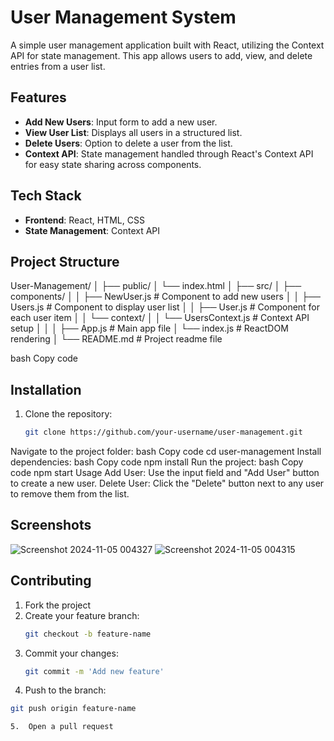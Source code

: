 

# User Management System

A simple user management application built with React, utilizing the Context API for state management. This app allows users to add, view, and delete entries from a user list.



## Features

- **Add New Users**: Input form to add a new user.
- **View User List**: Displays all users in a structured list.
- **Delete Users**: Option to delete a user from the list.
- **Context API**: State management handled through React's Context API for easy state sharing across components.

## Tech Stack

- **Frontend**: React, HTML, CSS
- **State Management**: Context API

## Project Structure

User-Management/ │ ├── public/ │ └── index.html │ ├── src/ │ ├── components/ │ │ ├── NewUser.js # Component to add new users │ │ ├── Users.js # Component to display user list │ │ ├── User.js # Component for each user item │ │ └── context/ │ │ └── UsersContext.js # Context API setup │ │ │ ├── App.js # Main app file │ └── index.js # ReactDOM rendering │ └── README.md # Project readme file

bash
Copy code

## Installation

1. Clone the repository:
   ```bash
   git clone https://github.com/your-username/user-management.git
Navigate to the project folder:
bash
Copy code
cd user-management
Install dependencies:
bash
Copy code
npm install
Run the project:
bash
Copy code
npm start
Usage
Add User: Use the input field and "Add User" button to create a new user.
Delete User: Click the "Delete" button next to any user to remove them from the list.
## Screenshots
![Screenshot 2024-11-05 004327](https://github.com/user-attachments/assets/25ec98c6-b9dc-4855-a01a-4021b96b3e85)
![Screenshot 2024-11-05 004315](https://github.com/user-attachments/assets/4db2f0f7-69f1-4322-9348-0797d89bce5b)

 ## Contributing

1. Fork the project  
2. Create your feature branch:  
   ```bash
   git checkout -b feature-name
3. Commit your changes:
   ```bash
   git commit -m 'Add new feature'
4. Push to the branch:
 ```bash
 git push origin feature-name 

 5.  Open a pull request
